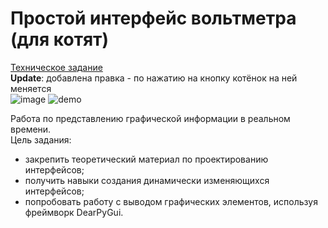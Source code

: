 # Простой интерфейс вольтметра (для котят)

[Техническое задание](https://docs.google.com/document/d/11PkCkOI4zQCVTf7OWjwZjcUPYADQXh5uPL7oAx-Y_-0/edit?usp=sharing)  
**Update**: добавлена правка - по нажатию на кнопку котёнок на ней меняется  
![image](https://user-images.githubusercontent.com/46486971/208298881-3618f337-08c7-4c7c-834f-d44e8280ade3.png)
![demo](https://user-images.githubusercontent.com/46486971/208300748-3d16838b-139d-42a5-9a8d-9c74efdf374e.gif)

Работа по представлению графической информации в реальном времени.  
Цель задания:
* закрепить теоретический материал по проектированию интерфейсов;  
* получить навыки создания динамически изменяющихся интерфейсов;  
* попробовать работу с выводом графических элементов, используя фреймворк DearPyGui.  
